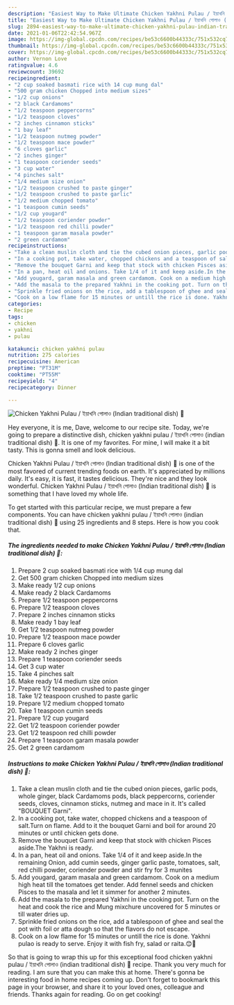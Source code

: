 ```yaml
---
description: "Easiest Way to Make Ultimate Chicken Yakhni Pulau / ইয়াখনি পোলাও (Indian traditional dish) 💛"
title: "Easiest Way to Make Ultimate Chicken Yakhni Pulau / ইয়াখনি পোলাও (Indian traditional dish) 💛"
slug: 2894-easiest-way-to-make-ultimate-chicken-yakhni-pulau-indian-traditional-dish
date: 2021-01-06T22:42:54.967Z
image: https://img-global.cpcdn.com/recipes/be53c6600b44333c/751x532cq70/chicken-yakhni-pulau-ইয়াখনি-পোলাও-indian-traditional-dish-💛-recipe-main-photo.jpg
thumbnail: https://img-global.cpcdn.com/recipes/be53c6600b44333c/751x532cq70/chicken-yakhni-pulau-ইয়াখনি-পোলাও-indian-traditional-dish-💛-recipe-main-photo.jpg
cover: https://img-global.cpcdn.com/recipes/be53c6600b44333c/751x532cq70/chicken-yakhni-pulau-ইয়াখনি-পোলাও-indian-traditional-dish-💛-recipe-main-photo.jpg
author: Vernon Love
ratingvalue: 4.6
reviewcount: 39692
recipeingredient:
- "2 cup soaked basmati rice with 14 cup mung dal"
- "500 gram chicken Chopped into medium sizes"
- "1/2 cup onions"
- "2 black Cardamoms"
- "1/2 teaspoon peppercorns"
- "1/2 teaspoon cloves"
- "2 inches cinnamon sticks"
- "1 bay leaf"
- "1/2 teaspoon nutmeg powder"
- "1/2 teaspoon mace powder"
- "6 cloves garlic"
- "2 inches ginger"
- "1 teaspoon coriender seeds"
- "3 cup water"
- "4 pinches salt"
- "1/4 medium size onion"
- "1/2 teaspoon crushed to paste ginger"
- "1/2 teaspoon crushed to paste garlic"
- "1/2 medium chopped tomato"
- "1 teaspoon cumin seeds"
- "1/2 cup yougard"
- "1/2 teaspoon coriender powder"
- "1/2 teaspoon red chilli powder"
- "1 teaspoon garam masala powder"
- "2 green cardamom"
recipeinstructions:
- "Take a clean muslin cloth and tie the cubed onion pieces, garlic pods, whole ginger, black Cardamoms pods, black peppercorns, coriender seeds, cloves, cinnamon sticks, nutmeg and mace in it. It&#39;s called &#34;BOUQUET Garni&#34;."
- "In a cooking pot, take water, chopped chickens and a teaspoon of salt.Turn on flame. Add to it the bouquet Garni and boil for around 20 minutes or until chicken gets done."
- "Remove the bouquet Garni and keep that stock with chicken Pisces aside.The Yakhni is ready."
- "In a pan, heat oil and onions. Take 1/4 of it and keep aside.In the remaining Onion, add cumin seeds, ginger garlic paste, tomatoes, salt, red chilli powder, coriender powder and stir fry for 3 munites"
- "Add yougard, garam masala and green cardamom. Cook on a medium high heat till the tomatoes get tender. Add fennel seeds and chicken Pisces to the masala and let it simmer for another 2 minutes."
- "Add the masala to the prepared Yakhni in the cooking pot. Turn on the heat and cook the rice and Mung mixchure uncovered for 5 minutes or till water dries up."
- "Sprinkle fried onions on the rice, add a tablespoon of ghee and seal the pot with foil or atta dough so that the flavors do not escape."
- "Cook on a low flame for 15 minutes or untill the rice is done. Yakhni pulao is ready to serve. Enjoy it with fish fry, salad or raita.😊🍛"
categories:
- Recipe
tags:
- chicken
- yakhni
- pulau

katakunci: chicken yakhni pulau 
nutrition: 275 calories
recipecuisine: American
preptime: "PT31M"
cooktime: "PT55M"
recipeyield: "4"
recipecategory: Dinner

---
```



![Chicken Yakhni Pulau / ইয়াখনি পোলাও (Indian traditional dish) 💛](https://img-global.cpcdn.com/recipes/be53c6600b44333c/751x532cq70/chicken-yakhni-pulau-ইয়াখনি-পোলাও-indian-traditional-dish-💛-recipe-main-photo.jpg)

Hey everyone, it is me, Dave, welcome to our recipe site. Today, we're going to prepare a distinctive dish, chicken yakhni pulau / ইয়াখনি পোলাও (indian traditional dish) 💛. It is one of my favorites. For mine, I will make it a bit tasty. This is gonna smell and look delicious.



Chicken Yakhni Pulau / ইয়াখনি পোলাও (Indian traditional dish) 💛 is one of the most favored of current trending foods on earth. It's appreciated by millions daily. It's easy, it is fast, it tastes delicious. They're nice and they look wonderful. Chicken Yakhni Pulau / ইয়াখনি পোলাও (Indian traditional dish) 💛 is something that I have loved my whole life.


To get started with this particular recipe, we must prepare a few components. You can have chicken yakhni pulau / ইয়াখনি পোলাও (indian traditional dish) 💛 using 25 ingredients and 8 steps. Here is how you cook that.

<!--inarticleads1-->

##### The ingredients needed to make Chicken Yakhni Pulau / ইয়াখনি পোলাও (Indian traditional dish) 💛:

1. Prepare 2 cup soaked basmati rice with 1/4 cup mung dal
1. Get 500 gram chicken Chopped into medium sizes
1. Make ready 1/2 cup onions
1. Make ready 2 black Cardamoms
1. Prepare 1/2 teaspoon peppercorns
1. Prepare 1/2 teaspoon cloves
1. Prepare 2 inches cinnamon sticks
1. Make ready 1 bay leaf
1. Get 1/2 teaspoon nutmeg powder
1. Prepare 1/2 teaspoon mace powder
1. Prepare 6 cloves garlic
1. Make ready 2 inches ginger
1. Prepare 1 teaspoon coriender seeds
1. Get 3 cup water
1. Take 4 pinches salt
1. Make ready 1/4 medium size onion
1. Prepare 1/2 teaspoon crushed to paste ginger
1. Take 1/2 teaspoon crushed to paste garlic
1. Prepare 1/2 medium chopped tomato
1. Take 1 teaspoon cumin seeds
1. Prepare 1/2 cup yougard
1. Get 1/2 teaspoon coriender powder
1. Get 1/2 teaspoon red chilli powder
1. Prepare 1 teaspoon garam masala powder
1. Get 2 green cardamom




<!--inarticleads2-->

##### Instructions to make Chicken Yakhni Pulau / ইয়াখনি পোলাও (Indian traditional dish) 💛:

1. Take a clean muslin cloth and tie the cubed onion pieces, garlic pods, whole ginger, black Cardamoms pods, black peppercorns, coriender seeds, cloves, cinnamon sticks, nutmeg and mace in it. It&#39;s called &#34;BOUQUET Garni&#34;.
1. In a cooking pot, take water, chopped chickens and a teaspoon of salt.Turn on flame. Add to it the bouquet Garni and boil for around 20 minutes or until chicken gets done.
1. Remove the bouquet Garni and keep that stock with chicken Pisces aside.The Yakhni is ready.
1. In a pan, heat oil and onions. Take 1/4 of it and keep aside.In the remaining Onion, add cumin seeds, ginger garlic paste, tomatoes, salt, red chilli powder, coriender powder and stir fry for 3 munites
1. Add yougard, garam masala and green cardamom. Cook on a medium high heat till the tomatoes get tender. Add fennel seeds and chicken Pisces to the masala and let it simmer for another 2 minutes.
1. Add the masala to the prepared Yakhni in the cooking pot. Turn on the heat and cook the rice and Mung mixchure uncovered for 5 minutes or till water dries up.
1. Sprinkle fried onions on the rice, add a tablespoon of ghee and seal the pot with foil or atta dough so that the flavors do not escape.
1. Cook on a low flame for 15 minutes or untill the rice is done. Yakhni pulao is ready to serve. Enjoy it with fish fry, salad or raita.😊🍛




So that is going to wrap this up for this exceptional food chicken yakhni pulau / ইয়াখনি পোলাও (indian traditional dish) 💛 recipe. Thank you very much for reading. I am sure that you can make this at home. There's gonna be interesting food in home recipes coming up. Don't forget to bookmark this page in your browser, and share it to your loved ones, colleague and friends. Thanks again for reading. Go on get cooking!
